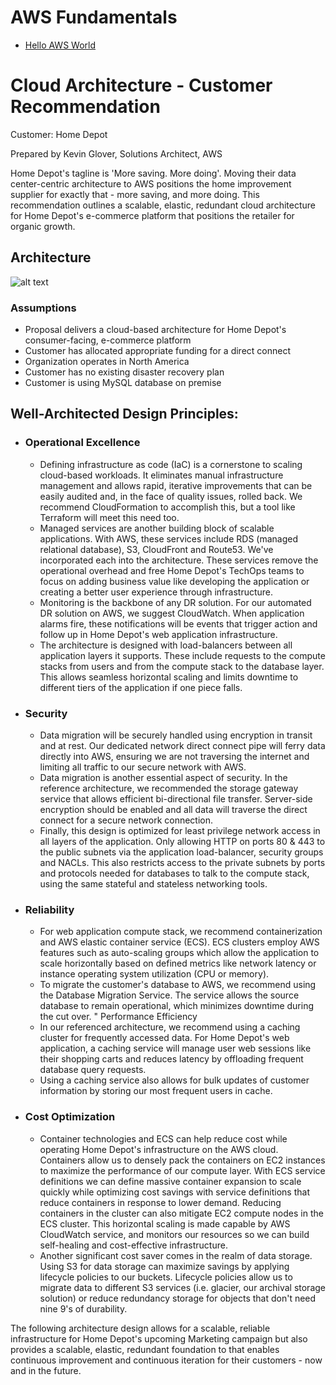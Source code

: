 # AWS Fundamentals

* [Hello AWS World](http://52.88.217.123/)



# Cloud Architecture - Customer Recommendation

Customer: Home Depot

Prepared by Kevin Glover, Solutions Architect, AWS


Home Depot's tagline is 'More saving. More doing'. Moving their data center-centric architecture to AWS positions the home improvement supplier for exactly that - more saving, and more doing. This recommendation outlines a scalable, elastic, redundant cloud architecture for Home Depot's e-commerce platform that positions the retailer for organic growth.


## Architecture

![alt text](https://www.lucidchart.com/publicSegments/view/670300fb-a10d-4d4e-925e-d2aaf9b5aa89/image.jpeg)

### Assumptions
- Proposal delivers a cloud-based architecture for Home Depot's consumer-facing, e-commerce platform
- Customer has allocated appropriate funding for a direct connect
- Organization operates in North America
- Customer has no existing disaster recovery plan
- Customer is using MySQL database on premise

## Well-Architected Design Principles:
- ### Operational Excellence
    - Defining infrastructure as code (IaC) is a cornerstone to scaling cloud-based workloads. It eliminates manual infrastructure management and allows rapid, iterative improvements that can be easily audited and, in the face of quality issues, rolled back. We recommend CloudFormation to accomplish this, but a tool like Terraform will meet this need too.
     - Managed services are another building block of scalable applications. With AWS, these services include RDS (managed relational database), S3, CloudFront and Route53. We've incorporated each into the architecture. These services remove the operational overhead and free Home Depot's TechOps teams to focus on adding business value like developing the application or creating a better user experience through infrastructure.
     - Monitoring is the backbone of any DR solution. For our automated DR solution on AWS, we suggest CloudWatch. When application alarms fire, these notifications will be events that trigger action and follow up in Home Depot's web application infrastructure.
     - The architecture is designed with load-balancers between all application layers it supports. These include requests to the compute stacks from users and from the compute stack to the database layer. This allows seamless horizontal scaling and limits downtime to different tiers of the application if one piece falls.
- ### Security
     - Data migration will be securely handled using encryption in transit and at rest. Our dedicated network direct connect pipe will ferry data directly into AWS, ensuring we are not traversing the internet and limiting all traffic to our secure network with AWS.
     - Data migration is another essential aspect of security. In the reference architecture, we recommended the storage gateway service that allows efficient bi-directional file transfer. Server-side encryption should be enabled and all data will traverse the direct connect for a secure network connection.
     - Finally, this design is optimized for least privilege network access in all layers of the application. Only allowing HTTP on ports 80 & 443 to the public subnets via the application load-balancer, security groups and NACLs. This also restricts access to the private subnets by ports and protocols needed for databases to talk to the compute stack, using the same stateful and stateless networking tools.
- ### Reliability
     - For web application compute stack, we recommend containerization and AWS elastic container service (ECS). ECS clusters employ AWS features such as auto-scaling groups which allow the application to scale horizontally based on defined metrics like network latency or instance operating system utilization (CPU or memory).
     - To migrate the customer's database to AWS, we recommend using the Database Migration Service. The service allows the source database to remain operational, which minimizes downtime during the cut over.
"	Performance Efficiency
     - In our referenced architecture, we recommend using a caching cluster for frequently accessed data. For Home Depot's web application, a caching service will manage user web sessions like their shopping carts and reduces latency by offloading frequent database query requests.
     - Using a caching service also allows for bulk updates of customer information by storing our most frequent users in cache.
- ### Cost Optimization
     - Container technologies and ECS can help reduce cost while operating Home Depot's infrastructure on the AWS cloud. Containers allow us to densely pack the containers on EC2 instances to maximize the performance of our compute layer. With ECS service definitions we can define massive container expansion to scale quickly while optimizing cost savings with service definitions that reduce containers in response to lower demand. Reducing containers in the cluster can also mitigate EC2 compute nodes in the ECS cluster. This horizontal scaling is made capable by AWS CloudWatch service, and monitors our resources so we can build self-healing and cost-effective infrastructure.
    - Another significant cost saver comes in the realm of data storage. Using S3 for data storage can maximize savings by applying lifecycle policies to our buckets. Lifecycle policies allow us to migrate data to different S3 services (i.e. glacier, our archival storage solution) or reduce redundancy storage for objects that don't need nine 9's of durability.

The following architecture design allows for a scalable, reliable infrastructure for Home Depot's upcoming Marketing campaign but also provides a scalable, elastic, redundant foundation to that enables continuous improvement and continuous iteration for their customers - now and in the future.
